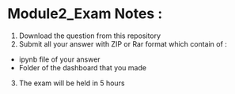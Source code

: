 # Module2_Exam Notes :
1. Download the question from this repository
2. Submit all your answer with ZIP or Rar format which contain of :
  - ipynb file of your answer
  - Folder of the dashboard that you made
3. The exam will be held in 5 hours
